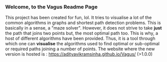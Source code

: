 ### Welcome, to the Vagus Readme Page

This project has been created for fun, lol.
It tries to visualise a lot of the common algorithms in graphs and shortest path detection problems.
This is basically in a sense, a "maze solver". However, it does not strive to take **just** the path that joins two points but, the most optimal path too. This is why, a host of different algorithms have been provided.
Thus, it is a tool through which one can **visualise** the algorithms used to find optimal or sub-optimal or required paths joining a number of points.
The website where the new version is hosted is :
https://adityavikramsinha.github.io/Vagus/ (>1.0.0)
